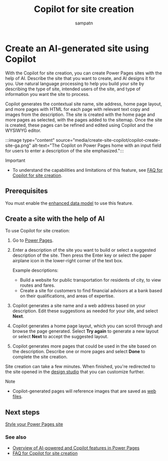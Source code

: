 ﻿---
title: Copilot for site creation
description: Learn how to create an AI-generated site using Copilot in Power Pages.
author: sampatn
ms.topic: conceptual
ms.custom: 
ms.date: 04/01/2024
ms.subservice:
ms.author: sampatn
ms.reviewer: kkendrick
ms.collection: 
    - bap-ai-copilot
contributors:
    - tapanm-msft
    - ProfessorKendrick
---

# Create an AI-generated site using Copilot

With the Copilot for site creation, you can create Power Pages sites with the help of AI. Describe the site that you want to create, and AI designs it for you. Use natural language processing to help you build your site by describing the type of site, intended users of the site, and type of information you want the site to process.

Copilot generates the contextual site name, site address, home page layout, and more pages with HTML for each page with relevant text copy and images from the description. The site is created with the home page and more pages as selected, with the pages added to the sitemap. Once the site is created, these pages can be refined and edited using Copilot and the WYSIWYG editor.

:::image type="content" source="media/create-site-copilot/copilot-create-site-ga.png" alt-text="The Copilot on Power Pages home with an input field for users to enter a description of the site emphasized.":::

> [!IMPORTANT]
>
> - To understand the capabilities and limitations of this feature, see [FAQ for Copilot for site creation](../faqs-generate-site.md).

## Prerequisites

You must enable the [enhanced data model](../admin/enhanced-data-model.md) to use this feature.

## Create a site with the help of AI

To use Copilot for site creation:

1. Go to [Power Pages](https://make.powerpages.microsoft.com/).

1. Enter a description of the site you want to build or select a suggested description of the site. Then press the Enter key or select the paper airplane icon in the lower-right corner of the text box.

    Example descriptions:

     - Build a website for public transportation for residents of city, to view routes and fares.
     - Create a site for customers to find financial advisors at a bank based on their qualifications, and areas of expertise.

1. Copilot generates a site name and a web address based on your description. Edit these suggestions as needed for your site, and select **Next**.

1. Copilot generates a home page layout, which you can scroll through and browse the page generated. Select **Try again** to generate a new layout or select **Next** to accept the suggested layout.

1. Copilot generates more pages that could be used in the site based on the description. Describe one or more pages and select **Done** to complete the site creation.

Site creation can take a few minutes. When finished, you're redirected to the site opened in the [design studio](use-design-studio.md) that you can customize further.

>[!NOTE]
>
> - Copilot-generated pages will reference images that are saved as [web files](../configure/web-files.md).

## Next steps

[Style your Power Pages site](style-site.md)

### See also

- [Overview of AI-powered and Copilot features in Power Pages](../configure/ai-copilot-overview.md)
- [FAQ for Copilot for site creation](../faqs-generate-site.md)
